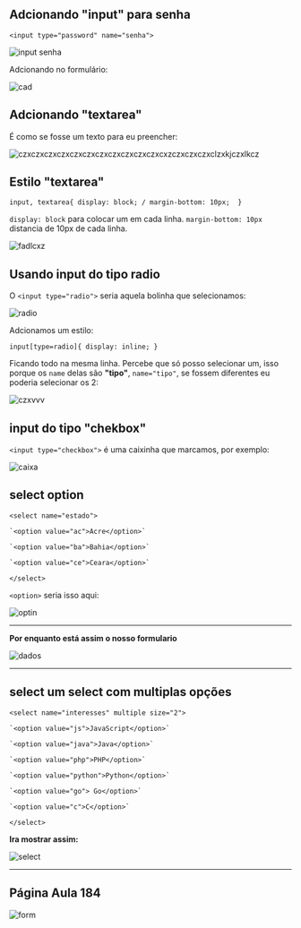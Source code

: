 ## Adcionando "input" para senha
`<input type="password" name="senha">` 

![input senha](https://user-images.githubusercontent.com/62820033/82159667-521deb00-9866-11ea-85ab-4b91e16e4b13.png)

Adcionando no formulário:

![cad](https://user-images.githubusercontent.com/62820033/82159704-8c878800-9866-11ea-8e6e-1df4d0dcf6b4.png)

## Adcionando "textarea"
É como se fosse um texto para eu preencher:

![czxczxczxczxczxczxczxczxczxczxczxcxzczxczxczxclzxkjczxlkcz](https://user-images.githubusercontent.com/62820033/82159751-fdc73b00-9866-11ea-96d5-81692c2f9bab.png)

## Estilo "textarea"
`input, textarea{
    display: block; /
    margin-bottom: 10px; 
}`

`display: block` para colocar um em cada linha.
`margin-bottom: 10px` distancia de 10px de cada linha.

![fadlcxz](https://user-images.githubusercontent.com/62820033/82159845-b2615c80-9867-11ea-9f49-f40f2eea597b.png)

## Usando input do tipo radio
O `<input type="radio">` seria aquela bolinha que selecionamos:

![radio](https://user-images.githubusercontent.com/62820033/82159968-69f66e80-9868-11ea-87d2-099b49fbb510.png)

Adcionamos um estilo:

`input[type=radio]{
    display: inline;
}`

Ficando todo na mesma linha.
Percebe que só posso selecionar um, isso porque os `name` delas são **"tipo"**, `name="tipo"`, se fossem diferentes eu poderia selecionar os 2:

![czxvvv](https://user-images.githubusercontent.com/62820033/82160032-c6f22480-9868-11ea-822d-4f8e75dc4678.png)

## input do tipo "chekbox"
`<input type="checkbox">` é uma caixinha que marcamos, por exemplo:

![caixa](https://user-images.githubusercontent.com/62820033/82160429-b2fbf200-986b-11ea-830c-be049248e28b.png)

## select option
`<select name="estado">`
    
    `<option value="ac">Acre</option>`
    
    `<option value="ba">Bahia</option>`
    
    `<option value="ce">Ceara</option>`
    
`</select>`

`<option>` seria isso aqui:

![optin](https://user-images.githubusercontent.com/62820033/82160534-6ebd2180-986c-11ea-8b7c-054ad055c559.png)

---

**Por enquanto está assim o nosso formulario**

![dados](https://user-images.githubusercontent.com/62820033/82160560-9dd39300-986c-11ea-9063-a66c26e43dd7.png)

---

## select um select com multiplas opções
`<select name="interesses" multiple size="2">`
    
    `<option value="js">JavaScript</option>`
    
    `<option value="java">Java</option>`
    
    `<option value="php">PHP</option>`
    
    `<option value="python">Python</option>`
    
    `<option value="go"> Go</option>`
    
    `<option value="c">C</option>`
    
`</select>`

**Ira mostrar assim:**

![select](https://user-images.githubusercontent.com/62820033/82160868-9d3bfc00-986e-11ea-9101-d4538b713c46.png)

---
## Página Aula 184
![form](https://user-images.githubusercontent.com/62820033/82160951-39660300-986f-11ea-99f9-bbab78a67aa0.png)
